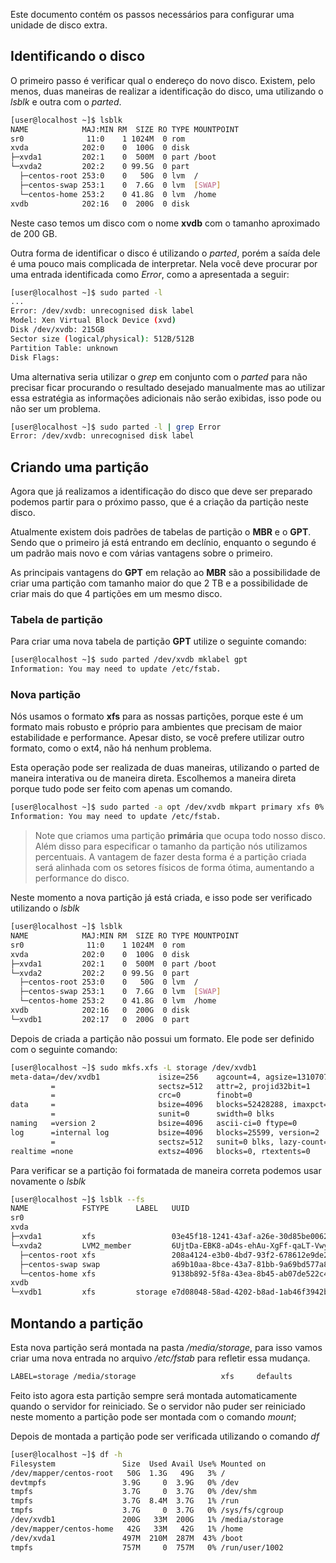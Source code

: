 Este documento contém os passos necessários para configurar uma unidade de disco extra.

## Identificando o disco

O primeiro passo é verificar qual o endereço do novo disco. Existem, pelo menos, duas maneiras de
realizar a identificação do disco, uma utilizando o *lsblk* e outra com o *parted*.

```sh
[user@localhost ~]$ lsblk
NAME            MAJ:MIN RM  SIZE RO TYPE MOUNTPOINT
sr0              11:0    1 1024M  0 rom
xvda            202:0    0  100G  0 disk
├─xvda1         202:1    0  500M  0 part /boot
└─xvda2         202:2    0 99.5G  0 part
  ├─centos-root 253:0    0   50G  0 lvm  /
  ├─centos-swap 253:1    0  7.6G  0 lvm  [SWAP]
  └─centos-home 253:2    0 41.8G  0 lvm  /home
xvdb            202:16   0  200G  0 disk
```

Neste caso temos um disco com o nome **xvdb** com o tamanho aproximado de 200 GB.

Outra forma de identificar o disco é utilizando o *parted*, porém a saída dele é uma pouco mais
complicada de interpretar. Nela você deve procurar por uma entrada identificada como *Error*, como
a apresentada a seguir:

```sh
[user@localhost ~]$ sudo parted -l
...
Error: /dev/xvdb: unrecognised disk label
Model: Xen Virtual Block Device (xvd)
Disk /dev/xvdb: 215GB
Sector size (logical/physical): 512B/512B
Partition Table: unknown
Disk Flags:
```
Uma alternativa seria utilizar o *grep* em conjunto com o *parted* para não precisar ficar
procurando o resultado desejado manualmente mas ao utilizar essa estratégia as informações
adicionais não serão exibidas, isso pode ou não ser um problema.

```sh
[user@localhost ~]$ sudo parted -l | grep Error
Error: /dev/xvdb: unrecognised disk label
```

## Criando uma partição

Agora que já realizamos a identificação do disco que deve ser preparado podemos partir para o
próximo passo, que é a criação da partição neste disco.

Atualmente existem dois padrões de tabelas de partição o **MBR** e o **GPT**. Sendo que o primeiro
já está entrando em declínio, enquanto o segundo é um padrão mais novo e com várias vantagens
sobre o primeiro.

As principais vantagens do **GPT** em relação ao **MBR** são a possibilidade de criar uma partição
com tamanho maior do que 2 TB e a possibilidade de criar mais do que 4 partições em um mesmo disco.

### Tabela de partição

Para criar uma nova tabela de partição **GPT** utilize o seguinte comando:

```sh
[user@localhost ~]$ sudo parted /dev/xvdb mklabel gpt
Information: You may need to update /etc/fstab.
```
### Nova partição

Nós usamos o formato **xfs** para as nossas partições, porque este é um formato mais robusto
e próprio para ambientes que precisam de maior estabilidade e performance. Apesar disto, se você
prefere utilizar outro formato, como o ext4, não há nenhum problema.

Esta operação pode ser realizada de duas maneiras, utilizando o parted de maneira interativa ou de
maneira direta. Escolhemos a maneira direta porque tudo pode ser feito com apenas um comando.

```sh
[user@localhost ~]$ sudo parted -a opt /dev/xvdb mkpart primary xfs 0% 100%
Information: You may need to update /etc/fstab.
```

> Note que criamos uma partição **primária** que ocupa todo nosso disco. Além disso para especificar
> o tamanho da partição nós utilizamos percentuais. A vantagem de fazer desta forma é a partição
> criada será alinhada com os setores físicos de forma ótima, aumentando a performance do disco.

Neste momento a nova partição já está criada, e isso pode ser verificado utilizando o *lsblk*

```sh
[user@localhost ~]$ lsblk
NAME            MAJ:MIN RM  SIZE RO TYPE MOUNTPOINT
sr0              11:0    1 1024M  0 rom
xvda            202:0    0  100G  0 disk
├─xvda1         202:1    0  500M  0 part /boot
└─xvda2         202:2    0 99.5G  0 part
  ├─centos-root 253:0    0   50G  0 lvm  /
  ├─centos-swap 253:1    0  7.6G  0 lvm  [SWAP]
  └─centos-home 253:2    0 41.8G  0 lvm  /home
xvdb            202:16   0  200G  0 disk
└─xvdb1         202:17   0  200G  0 part
```

Depois de criada a partição não possui um formato. Ele pode ser definido com o seguinte comando:

```sh
[user@localhost ~]$ sudo mkfs.xfs -L storage /dev/xvdb1
meta-data=/dev/xvdb1             isize=256    agcount=4, agsize=13107072 blks
         =                       sectsz=512   attr=2, projid32bit=1
         =                       crc=0        finobt=0
data     =                       bsize=4096   blocks=52428288, imaxpct=25
         =                       sunit=0      swidth=0 blks
naming   =version 2              bsize=4096   ascii-ci=0 ftype=0
log      =internal log           bsize=4096   blocks=25599, version=2
         =                       sectsz=512   sunit=0 blks, lazy-count=1
realtime =none                   extsz=4096   blocks=0, rtextents=0
```

Para verificar se a partição foi formatada de maneira correta podemos usar novamente o *lsblk*

```sh
[user@localhost ~]$ lsblk --fs
NAME            FSTYPE      LABEL   UUID                                   MOUNTPOINT
sr0
xvda
├─xvda1         xfs                 03e45f18-1241-43af-a26e-30d85be0062f   /boot
└─xvda2         LVM2_member         6UjtDa-EBK8-aD4s-ehAu-XgFf-qaLT-VwyInw
  ├─centos-root xfs                 208a4124-e3b0-4bd7-93f2-678612e9de2c   /
  ├─centos-swap swap                a69b10aa-8bce-43a7-81bb-9a69bd577a89   [SWAP]
  └─centos-home xfs                 9138b892-5f8a-43ea-8b45-ab07de522c4e   /home
xvdb
└─xvdb1         xfs         storage e7d08048-58ad-4202-b8ad-1ab46f3942b0
```

## Montando a partição

Esta nova partição será montada na pasta */media/storage*, para isso vamos criar uma nova entrada no
arquivo */etc/fstab* para refletir essa mudança.

```apache
LABEL=storage /media/storage                   xfs     defaults        0 0
```

Feito isto agora esta partição sempre será montada automaticamente quando o servidor for reiniciado.
Se o servidor não puder ser reiniciado neste momento a partição pode ser montada com o comando *mount*;

Depois de montada a partição pode ser verificada utilizando o comando *df*
```sh
[user@localhost ~]$ df -h
Filesystem               Size  Used Avail Use% Mounted on
/dev/mapper/centos-root   50G  1.3G   49G   3% /
devtmpfs                 3.9G     0  3.9G   0% /dev
tmpfs                    3.7G     0  3.7G   0% /dev/shm
tmpfs                    3.7G  8.4M  3.7G   1% /run
tmpfs                    3.7G     0  3.7G   0% /sys/fs/cgroup
/dev/xvdb1               200G   33M  200G   1% /media/storage
/dev/mapper/centos-home   42G   33M   42G   1% /home
/dev/xvda1               497M  210M  287M  43% /boot
tmpfs                    757M     0  757M   0% /run/user/1002
```
